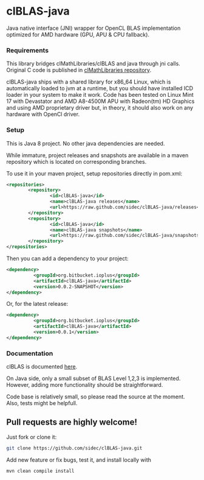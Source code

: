# clBLAS-java
Java native interface (JNI) wrapper for OpenCL BLAS implementation optimized for AMD hardware (GPU, APU &amp; CPU fallback).




### Requirements

This library bridges clMathLibraries/clBLAS and java through jni calls.
Original C code is published in [clMathLibraries repository](https://github.com/clMathLibraries/clBLAS).

clBLAS-java ships with a shared library for x86_64 Linux, which is automatically loaded to jvm at a runtime, but you should have installed ICD loader in your system to make it work.
Code has been tested on Linux Mint 17 with Devastator and AMD A8-4500M APU with Radeon(tm) HD Graphics and using AMD proprietary driver but, in theory, it should also work on any hardware with OpenCl driver.


### Setup

This is Java 8 project. No other java dependencies are needed.

While immature, project releases and snapshots are available in a maven repository which is located on corresponding branches.



To use it in your maven project, setup repositories directly in pom.xml:


```xml
<repositories>
        <repository>
                <id>clBLAS-java</id>
                <name>clBLAS-java releases</name>
                <url>https://raw.github.com/sidec/clBLAS-java/releases</url>
        </repository>
        <repository>
                <id>clBLAS-java</id>
                <name>clBLAS-java snapshots</name>
                <url>https://raw.github.com/sidec/clBLAS-java/snapshots</url>
        </repository>
</repositories>
```

Then you can add a dependency to your project:

```xml
<dependency>
          <groupId>org.bitbucket.ioplus</groupId>
          <artifactId>clBLAS-java</artifactId>
          <version>0.0.2-SNAPSHOT</version>
</dependency>
```

Or, for the latest release:

```xml
<dependency>
          <groupId>org.bitbucket.ioplus</groupId>
          <artifactId>clBLAS-java</artifactId>
          <version>0.0.1</version>
</dependency>
```

### Documentation

clBLAS is documented [here](http://clmathlibraries.github.io/clBLAS).

On Java side, only a small subset of BLAS Level 1,2,3 is implemented. However, adding more functionality should be straightforward.

Code base is relatively small, so please read the source at the moment. Also, tests might be helpfull.

## Pull requests are highly welcome!

Just fork or clone it:

```sh
git clone https://github.com/sidec/clBLAS-java.git
```

Add new feature or fix bugs, test it, and install locally with 

```sh
mvn clean compile install
```

